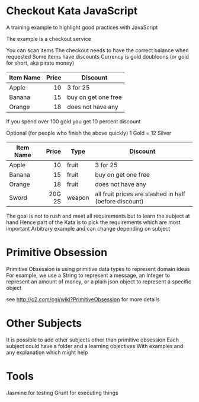 Checkout Kata JavaScript
======================

A training example to highlight good practices with JavaScript

The example is a checkout service

You can scan items
The checkout needs to have the correct balance when requested
Some items have discounts
Currency is gold doubloons (or gold for short, aka pirate money)

| Item Name | Price | Discount            |
|-----------|------:|---------------------|
| Apple     | 10    | 3 for 25            |
| Banana    | 15    | buy on get one free |
| Orange    | 18    | does not have any   |

If you spend over 100 gold you get 10 percent discount

Optional (for people who finish the above quickly)
1 Gold = 12 Silver

| Item Name | Price  | Type   | Discount                                               |
|-----------|-------:|--------|--------------------------------------------------------|
| Apple     | 10     | fruit  | 3 for 25                                               |
| Banana    | 15     | fruit  | buy on get one free                                    |
| Orange    | 18     | fruit  | does not have any                                      |
| Sword     | 20G 2S | weapon | all fruit prices are slashed in half (before discount) |

The goal is not to rush and meet all requirements but to learn the subject at hand
Hence part of the Kata is to pick the requirements which are most important
Arbitrary example and can change depending on subject

Primitive Obsession
======================

Primitive Obsession is using primitive data types to represent domain ideas
For example, we use a String to represent a message, an Integer to represent an amount of money, or a plain json object to represent a specific object

see http://c2.com/cgi/wiki?PrimitiveObsession for more details

Other Subjects
======================

It is possible to add other subjects other than primitive obsession
Each subject could have a folder and a learning objectives
With examples and any explanation which might help

Tools
======================

Jasmine for testing
Grunt for executing things
